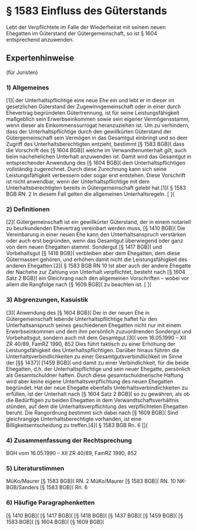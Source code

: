 # § 1583 Einfluss des Güterstands
Lebt der Verpflichtete im Falle der Wiederheirat mit seinem neuen Ehegatten im Güterstand der Gütergemeinschaft, so ist § 1604 entsprechend anzuwenden.
## Expertenhinweise
(für Juristen)
### 1) Allgemeines
[1]( der Unterhaltspflichtige eine neue Ehe ein und lebt er in dieser im gesetzlichen Güterstand der Zugewinngemeinschaft oder in einer durch Ehevertrag begründeten Gütertrennung, ist für seine Leistungsfähigkeit maßgeblich sein Erwerbseinkommen sowie sein eigener Vermögensstamm, wenn dieser als Einkommenssurrogat heranzuziehen ist.
Um zu verhindern, dass der Unterhaltspflichtige durch den gewillkürten Güterstand der Gütergemeinschaft sein Vermögen in das Gesamtgut einbringt und so dem Zugriff des Unterhaltsberechtigten entzieht, bestimmt [§ 1583 BGB]( dass die Vorschrift des [§ 1604 BGB]( welche im Verwandtenunterhalt gilt, auch beim nachehelichen Unterhalt anzuwenden ist.
Damit wird das Gesamtgut in entsprechender Anwendung des [§ 1604 BGB]( dem Unterhaltspflichtigen vollständig zugerechnet. Durch diese Zurechnung kann sich seine Leistungsfähigkeit verbessern oder sogar erst entstehen.
Diese Vorschrift ist nicht anwendbar, wenn der Unterhaltspflichtige mit dem Unterhaltsberechtigten bereits in Gütergemeinschaft gelebt hat.[1]( § 1583 BGB RN. 2 In diesem Fall gelten die allgemeinen Unterhaltsregeln.
[ ](
### 2) Definitionen
[2]( Gütergemeinschaft ist ein gewillkürter Güterstand, der in einem notariell zu beurkundenden Ehevertrag vereinbart werden muss, [§ 1410 BGB](
Die Vereinbarung in einer neuen Ehe kann den Unterhaltsanspruch verstärken oder auch erst begründen, wenn das Gesamtgut überwiegend oder ganz von dem neuen Ehegatten stammt. Sondergut [§ 1417 BGB]( und Vorbehaltsgut [§ 1418 BGB]( verbleiben aber dem Ehegatten, dem diese Gütermassen gehören, und erhöhen damit nicht die Leistungsfähigkeit des anderen Ehegatten.[2]( § 1583 BGB RN 10
Ist aber auch der andere Ehegatte der Nachehe zur Zahlung von Unterhalt verpflichtet, besteht nach [§ 1604 Satz 2 BGB]( ein Gleichrang nach den allgemeinen Vorschriften – wobei vor allem die Rangfolge nach [§ 1609 BGB]( zu beachten ist.
[ ](
### 3) Abgrenzungen, Kasuistik
[3]( Anwendung des [§ 1604 BGB](
Der in der neuen Ehe in Gütergemeinschaft lebende Unterhaltspflichtige haftet für den Unterhaltsanspruch seines geschiedenen Ehegatten nicht nur mit einem Erwerbseinkommen und dem ihm persönlich zuzuordnenden Sondergut und Vorbehaltsgut, sondern auch mit dem Gesamtgut.[3]( vom 16.05.1990 – XII ZR 40/89, FamRZ 1990, 852 Dies führt faktisch zu einer Erhöhung der Leistungsfähigkeit des Unterhaltspflichtigen. Darüber hinaus führen die Unterhaltsverbindlichkeiten zu einer Gesamtgutsverbindlichkeit im Sinne der [§§ 1437]( [1459 BGB]( und damit zu einer Verbindlichkeit, für die beide Ehegatten, d.h. der Unterhaltspflichtige und sein neuer Ehegatte, persönlich als Gesamtschuldner haften. Durch diese gesamtschuldnerische Haftung wird aber keine eigene Unterhaltsverpflichtung des neuen Ehegatten begründet.
Hat der neue Ehegatte ebenfalls Unterhaltsverbindlichkeiten zu erfüllen, ist der Unterhalt nach [§ 1604 Satz 2 BGB]( so zu gewähren, als ob die Bedürftigen zu beiden Ehegatten in dem Verwandtschaftsverhältnis stünden, auf dem die Unterhaltsverpflichtung des verpflichteten Ehegatten beruht. Die Rangordnung bestimmt sich dabei nach [§ 1609 BGB]( Sind gleichrangige Unterhaltsberechtigte vorhanden, ist eine Billigkeitsentscheidung zu treffen.[4]( § 1583 BGB Rn. 6 [](
### 4) Zusammenfassung der Rechtsprechung
BGH vom 16.05.1990 – XII ZR 40/89, FamRZ 1990, 852
### 5) Literaturstimmen
MüKo/Maurer [§ 1583 BGB]( RN. 2
MüKo/Maurer [§ 1583 BGB]( RN. 10
NK-BGB/Sanders [§ 1583 BGB]( Rn. 6
### 6) Häufige Paragraphenketten
[§ 1410 BGB](
[§ 1417 BGB](
[§ 1418 BGB](
[§ 1437 BGB](
[§ 1459 BGB](
[§ 1583 BGB](
[§ 1604 BGB](
[§ 1609 BGB](